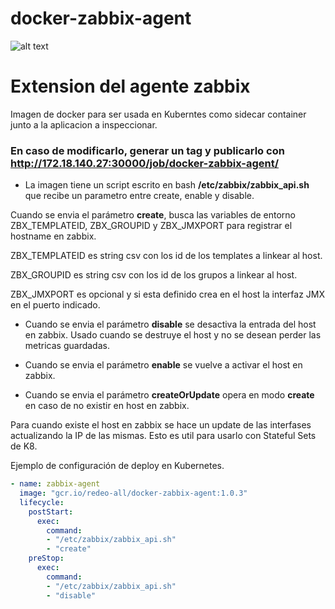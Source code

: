 # docker-zabbix-agent

![alt text](http://www.diegoluisi.eti.br/wp-content/uploads/2015/05/zabbix.png "Agente Zabbix") 
# Extension del agente zabbix

Imagen de docker para ser usada en Kuberntes como sidecar container junto a la aplicacion a inspeccionar.

### En caso de modificarlo, generar un tag y publicarlo con http://172.18.140.27:30000/job/docker-zabbix-agent/

+ La imagen tiene un script escrito en bash __/etc/zabbix/zabbix_api.sh__ que recibe un parametro entre create, enable y disable.

Cuando se envia el parámetro __create__, busca las variables de entorno ZBX_TEMPLATEID, ZBX_GROUPID y ZBX_JMXPORT para registrar el hostname en zabbix.

ZBX_TEMPLATEID es string csv con los id de los templates a linkear al host.

ZBX_GROUPID es string csv con los id de los grupos a linkear al host.

ZBX_JMXPORT es opcional y si esta definido crea en el host la interfaz JMX en el puerto indicado.


+ Cuando se envia el parámetro __disable__ se desactiva la entrada del host en zabbix. Usado cuando se destruye el host y no se desean perder las metricas guardadas.

+ Cuando se envia el parámetro __enable__ se vuelve a activar el host en zabbix.

+ Cuando se envia el parámetro __createOrUpdate__ opera en modo __create__ en caso de no existir en host en zabbix.

Para cuando existe el host en zabbix se hace un update de las interfases actualizando la IP de las mismas. Esto es util para usarlo con Stateful Sets de K8.


Ejemplo de configuración de deploy en Kubernetes.

```yaml
- name: zabbix-agent
  image: "gcr.io/redeo-all/docker-zabbix-agent:1.0.3"
  lifecycle:
    postStart:
      exec:
        command: 
        - "/etc/zabbix/zabbix_api.sh"
        - "create"
    preStop:
      exec:
        command:
        - "/etc/zabbix/zabbix_api.sh"
        - "disable"
```
